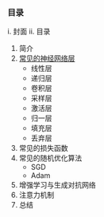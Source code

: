 ### 目录
i. 封面
ii. 目录
1. 简介
2. [常见的神经网络层](2-layers.md)
    * 线性层
    * 递归层
    * 卷积层
    * 采样层
    * 激活层
    * 归一层
    * 填充层
    * 丢弃层
3. 常见的损失函数
4. 常见的随机优化算法
    * SGD
    * Adam
5. 增强学习与生成对抗网络
6. 注意力机制
7. 总结